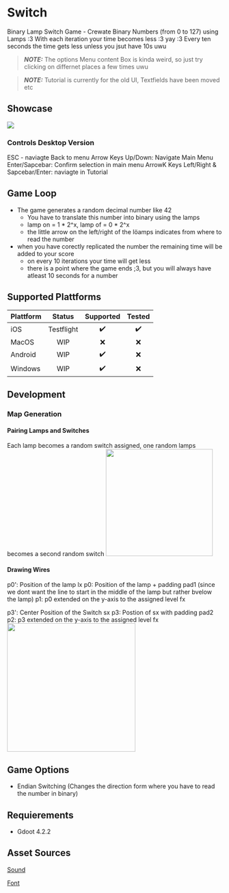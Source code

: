 # Switch
Binary Lamp Switch Game - Crewate Binary Numbers (from 0 to 127) using Lamps :3
With each iteration your time becomes less :3 yay :3 Every ten seconds the time gets less unless you jsut have 10s uwu

> **_NOTE:_**  The options Menu content Box is kinda weird, so just try clicking on differnet places a few times uwu

> **_NOTE:_**  Tutorial is currently for the old UI, Textfields have been moved etc

## Showcase
<img src="https://kiarar.moe/images/Switch/game.png">

### Controls Desktop Version
ESC - naviagte Back to menu
Arrow Keys Up/Down: Navigate Main Menu
Enter/Sapcebar: Confirm selection in main menu
ArrowK Keys Left/Right & Sapcebar/Enter: naviagte in Tutorial

## Game Loop
* The game generates a random decimal number like 42
  * You have to translate this number into binary using the lamps
  * lamp on = 1 * 2^x, lamp of = 0 * 2^x
  * the little arrow on the left/right of the löamps indicates from where to read the number
* when you have corectly replicated the number the remaining time will be added to your score
  * on every 10 iterations your time will get less
  * there is a point where the game ends ;3, but you will always have atleast 10 seconds for a number  
	
## Supported Plattforms
| Plattform         | Status | Supported | Tested |
|--------------|:-----:| :----: | :----: |
| iOS | Testflight | :heavy_check_mark: | :heavy_check_mark:
| MacOS      |  WIP | :x:| :x:
| Android |  WIP  | :heavy_check_mark:| :x:
| Windows      |  WIP | :heavy_check_mark:| :x:

## Development
### Map Generation
#### Pairing Lamps and Switches
Each lamp becomes a random switch assigned, one random lamps becomes a second random switch
<img src="https://kiarar.moe/images/Switch/map2.png" height= 250>

#### Drawing Wires
p0': Position of the lamp lx
p0: Position of the lamp + padding pad1 (since we dont want the line to start in the middle of the lamp but rather bvelow the lamp)
p1: p0 extended on the y-axis to the assigned level fx

p3': Center Position of the Switch sx
p3: Postion of sx with padding pad2
p2: p3 extended on the y-axis to the assigned level fx
<img src="https://kiarar.moe/images/Switch/map1.png" height= 300>

## Game Options
* Endian Switching (Changes the direction form where you have to read the number in binary)

## Requierements
* Gdoot 4.2.2

## Asset Sources
[Sound](https://pixabay.com/sound-effects/electric-zap-001-6374/)

[Font](http://www.pentacom.jp/pentacom/bitfontmaker2/gallery/?id=646)
